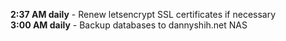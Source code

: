 **2:37 AM daily** - Renew letsencrypt SSL certificates if necessary
<br />
**3:00 AM daily** - Backup databases to dannyshih.net NAS
